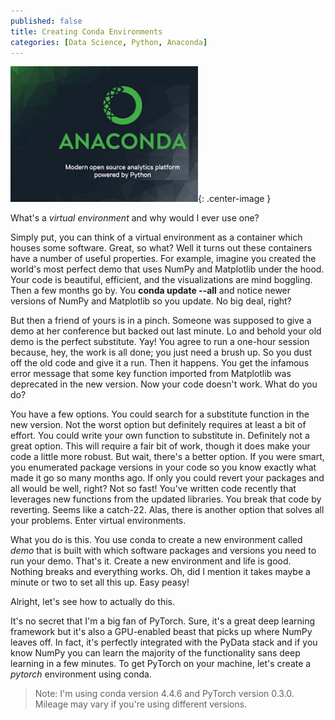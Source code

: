 ```yaml
---
published: false
title: Creating Conda Environments
categories: [Data Science, Python, Anaconda]
---
```


![Anaconda](/assets/images/anaconda_continuum.png?raw=true){: .center-image }

What's a *virtual environment* and why would I ever use one?

Simply put, you can think of a virtual environment as a container which houses some software. Great, so what? Well it turns out these containers have a number of useful properties. For example, imagine you created the world's most perfect demo that uses NumPy and Matplotlib under the hood. Your code is beautiful, efficient, and the visualizations are mind boggling. Then a few months go by. You **conda update --all** and notice newer versions of NumPy and Matplotlib so you update. No big deal, right? 

But then a friend of yours is in a pinch. Someone was supposed to give a demo at her conference but backed out last minute. Lo and behold your old demo is the perfect substitute. Yay! You agree to run a one-hour session because, hey, the work is all done; you just need a brush up. So you dust off the old code and give it a run. Then it happens. You get the infamous error message that some key function imported from Matplotlib was deprecated in the new version. Now your code doesn't work. What do you do? 

You have a few options. You could search for a substitute function in the new version. Not the worst option but definitely requires at least a bit of effort. You could write your own function to substitute in. Definitely not a great option. This will require a fair bit of work, though it does make your code a little more robust. But wait, there's a better option. If you were smart, you enumerated package versions in your code so you know exactly what made it go so many months ago. If only you could revert your packages and all would be well, right? Not so fast! You've written code recently that leverages new functions from the updated libraries. You break that code by reverting. Seems like a catch-22. Alas, there is another option that solves all your problems. Enter virtual environments.

What you do is this. You use conda to create a new environment called *demo* that is built with which software packages and versions you need to run your demo. That's it. Create a new environment and life is good. Nothing breaks and everything works. Oh, did I mention it takes maybe a minute or two to set all this up. Easy peasy!

Alright, let's see how to actually do this.

It's no secret that I'm a big fan of PyTorch. Sure, it's a great deep learning framework but it's also a GPU-enabled beast that picks up where NumPy leaves off. In fact, it's perfectly integrated with the PyData stack and if you know NumPy you can learn the majority of the functionality sans deep learning in a few minutes. To get PyTorch on your machine, let's create a *pytorch* environment using conda. 

> Note: I'm using conda version 4.4.6 and PyTorch version 0.3.0. Mileage may vary if you're using different versions.

